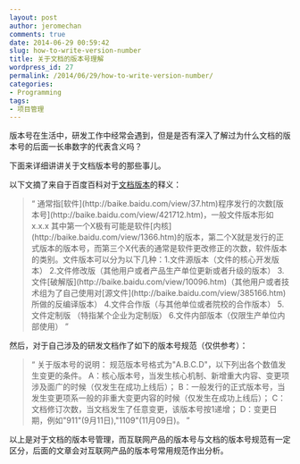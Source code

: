 ```yaml
---
layout: post
author: jeromechan
comments: true
date: 2014-06-29 00:59:42
slug: how-to-write-version-number
title: 关于文档的版本号理解
wordpress_id: 27
permalink: /2014/06/29/how-to-write-version-number/
categories:
- Programming
tags:
- 项目管理
---
```


版本号在生活中，研发工作中经常会遇到，但是是否有深入了解过为什么文档的版本号的后面一长串数字的代表含义吗？

下面来详细讲讲关于文档版本号的那些事儿。

以下文摘了来自于百度百科对于[文档版本](http://baike.baidu.com/link?url=zyM5AztTLt_Lki4Zzxk4POABOIVnp3YuUN_AtJy02tbRjFKEC4IL0_fwP5Hs9mpU1sv6u10yRSZnrkZasZe0XK)的释义：


<blockquote>“ 通常指[软件](http://baike.baidu.com/view/37.htm)程序发行的次数[版本号](http://baike.baidu.com/view/421712.htm)，一般文件版本形如 x.x.x 其中第一个X极有可能是软件[内核](http://baike.baidu.com/view/1366.htm)的版本，第二个X就是发行的正式版本的版本号，而第三个X代表的通常是软件更改修正的次数，软件版本的类别。文件版本可以分为以下几种：1.文件源版本（文件的核心开发版本） 2.文件修改版（其他用户或者产品生产单位更新或者升级的版本） 3.文件[破解版](http://baike.baidu.com/view/10096.htm)（其他用户或者技术组为了自己使用对[源文件](http://baike.baidu.com/view/385166.htm)所做的反编译版本） 4.文件合作版（与其他单位或者院校的合作版本） 5.文件定制版 （特指某个企业为定制版） 6.文件内部版本（仅限生产单位内部使用） ”</blockquote>


然后，对于自己涉及的研发文档作了如下的版本号规范（仅供参考）：

<!-- more -->


<blockquote>“ 关于版本号的说明：  
规范版本号格式为"A.B.C.D"，以下列出各个数值发生变更的条件。  
A：核心版本号，当发生核心机制、新增重大内容、变更项涉及面广的时候（仅发生在成功上线后）；  
B：一般发行的正式版本号，当发生变更项系一般的非重大变更内容的时候（仅发生在成功上线后）；  
C：文档修订次数，当文档发生了任意变更，该版本号按1递增；  
D：变更日期，例如"911"(9月11日),"1109"(11月09日)。 ”</blockquote>


以上是对于文档的版本号管理，而互联网产品的版本号与文档的版本号规范有一定区分，后面的文章会对互联网产品的版本号常用规范作出分析。
